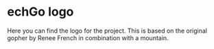 # echGo logo

Here you can find the logo for the project. This is based on the original gopher by Renee French in combination with a mountain.
